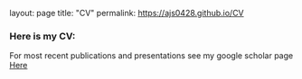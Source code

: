 layout: page
title: "CV"
permalink: https://ajs0428.github.io/CV

### Here is my CV: 
For most recent publications and presentations see my google scholar page [Here](https://scholar.google.com/citations?user=3nOjNw4AAAAJ&hl=en)
